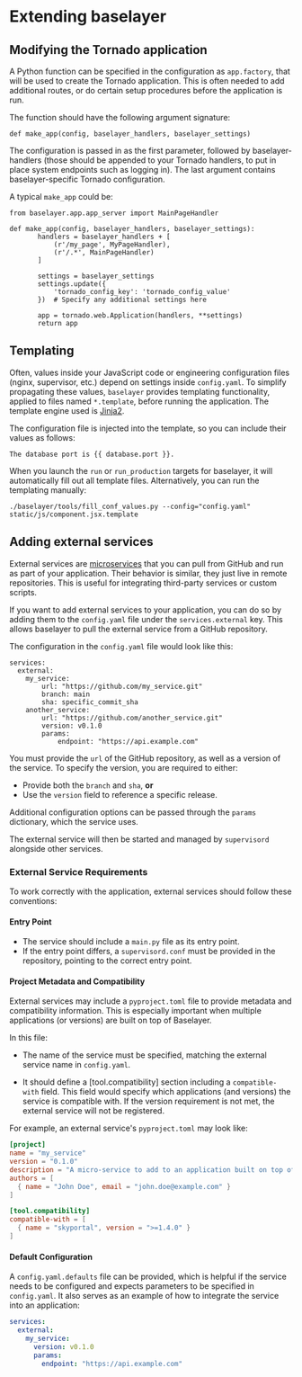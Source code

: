 # Extending baselayer

## Modifying the Tornado application

A Python function can be specified in the configuration as
`app.factory`, that will be used to create the Tornado
application. This is often needed to add additional routes, or do
certain setup procedures before the application is run.

The function should have the following argument signature:

```
def make_app(config, baselayer_handlers, baselayer_settings)
```

The configuration is passed in as the first parameter, followed by
baselayer-handlers (those should be appended to your Tornado handlers,
to put in place system endpoints such as logging in). The last
argument contains baselayer-specific Tornado configuration.

A typical `make_app` could be:

```
from baselayer.app.app_server import MainPageHandler

def make_app(config, baselayer_handlers, baselayer_settings):
       handlers = baselayer_handlers + [
           (r'/my_page', MyPageHandler),
           (r'/.*', MainPageHandler)
       ]

       settings = baselayer_settings
       settings.update({
           'tornado_config_key': 'tornado_config_value'
       })  # Specify any additional settings here

       app = tornado.web.Application(handlers, **settings)
       return app
```

## Templating

Often, values inside your JavaScript code or engineering configuration
files (nginx, supervisor, etc.) depend on settings inside
`config.yaml`. To simplify propagating these values, `baselayer`
provides templating functionality, applied to files named
`*.template`, before running the application. The template engine used
is [Jinja2](https://jinja.palletsprojects.com).

The configuration file is injected into the template, so you can
include their values as follows:

```
The database port is {{ database.port }}.
```

When you launch the `run` or `run_production` targets for baselayer,
it will automatically fill out all template files. Alternatively, you
can run the templating manually:

```
./baselayer/tools/fill_conf_values.py --config="config.yaml" static/js/component.jsx.template
```

## Adding external services

External services are [microservices](usage.md#microservices) that you can pull from GitHub and run as part of your application. Their behavior is similar, they just live in remote repositories. This is useful for integrating third-party services or custom scripts.

If you want to add external services to your application,
you can do so by adding them to the `config.yaml` file under the `services.external` key. This allows baselayer to pull the external service from a GitHub repository.

The configuration in the `config.yaml` file would look like this:

```
services:
  external:
    my_service:
        url: "https://github.com/my_service.git"
        branch: main
        sha: specific_commit_sha
    another_service:
        url: "https://github.com/another_service.git"
        version: v0.1.0
        params:
            endpoint: "https://api.example.com"
```

You must provide the `url` of the GitHub repository, as well as a version of the service. To specify the version, you are required to either:

- Provide both the `branch` and `sha`,
  **or**
- Use the `version` field to reference a specific release.

Additional configuration options can be passed through the `params` dictionary, which the service uses.

The external service will then be started and managed by `supervisord` alongside other services.

### External Service Requirements

To work correctly with the application, external services should follow these conventions:

#### Entry Point

- The service should include a `main.py` file as its entry point.
- If the entry point differs, a `supervisord.conf` must be provided in the repository, pointing to the correct entry point.

#### Project Metadata and Compatibility

External services may include a `pyproject.toml` file to provide metadata and compatibility information. This is especially important when multiple applications (or versions) are built on top of Baselayer.

In this file:

- The name of the service must be specified, matching the external service name in `config.yaml`.

- It should define a [tool.compatibility] section including a `compatible-with` field. This field would specify which applications (and versions) the service is compatible with. If the version requirement is not met, the external service will not be registered.

For example, an external service's `pyproject.toml` may look like:

```toml
[project]
name = "my_service"
version = "0.1.0"
description = "A micro-service to add to an application built on top of baselayer"
authors = [
  { name = "John Doe", email = "john.doe@example.com" }
]

[tool.compatibility]
compatible-with = [
  { name = "skyportal", version = ">=1.4.0" }
]
```

#### Default Configuration

A `config.yaml.defaults` file can be provided, which is helpful if the service needs to be configured and expects parameters to be specified in `config.yaml`. It also serves as an example of how to integrate the service into an application:

```yaml
services:
  external:
    my_service:
      version: v0.1.0
      params:
        endpoint: "https://api.example.com"
```
